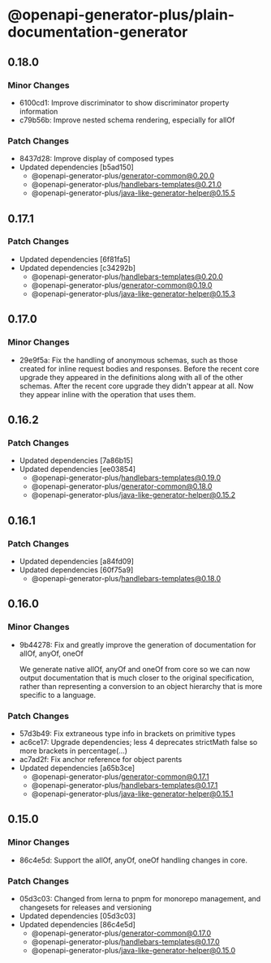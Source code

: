 # @openapi-generator-plus/plain-documentation-generator

## 0.18.0

### Minor Changes

- 6100cd1: Improve discriminator to show discriminator property information
- c79b56b: Improve nested schema rendering, especially for allOf

### Patch Changes

- 8437d28: Improve display of composed types
- Updated dependencies [b5ad150]
  - @openapi-generator-plus/generator-common@0.20.0
  - @openapi-generator-plus/handlebars-templates@0.21.0
  - @openapi-generator-plus/java-like-generator-helper@0.15.5

## 0.17.1

### Patch Changes

- Updated dependencies [6f81fa5]
- Updated dependencies [c34292b]
  - @openapi-generator-plus/handlebars-templates@0.20.0
  - @openapi-generator-plus/generator-common@0.19.0
  - @openapi-generator-plus/java-like-generator-helper@0.15.3

## 0.17.0

### Minor Changes

- 29e9f5a: Fix the handling of anonymous schemas, such as those created for inline request bodies and responses. Before the recent core upgrade they appeared in the definitions along with all of the other schemas. After the recent core upgrade they didn't appear at all. Now they appear inline with the operation that uses them.

## 0.16.2

### Patch Changes

- Updated dependencies [7a86b15]
- Updated dependencies [ee03854]
  - @openapi-generator-plus/handlebars-templates@0.19.0
  - @openapi-generator-plus/generator-common@0.18.0
  - @openapi-generator-plus/java-like-generator-helper@0.15.2

## 0.16.1

### Patch Changes

- Updated dependencies [a84fd09]
- Updated dependencies [60f75a9]
  - @openapi-generator-plus/handlebars-templates@0.18.0

## 0.16.0

### Minor Changes

- 9b44278: Fix and greatly improve the generation of documentation for allOf, anyOf, oneOf

  We generate native allOf, anyOf and oneOf from core so we can now output documentation that is much
  closer to the original specification, rather than representing a conversion to an object hierarchy
  that is more specific to a language.

### Patch Changes

- 57d3b49: Fix extraneous type info in brackets on primitive types
- ac6ce17: Upgrade dependencies; less 4 deprecates strictMath false so more brackets in percentage(...)
- ac7ad2f: Fix anchor reference for object parents
- Updated dependencies [a65b3ce]
  - @openapi-generator-plus/generator-common@0.17.1
  - @openapi-generator-plus/handlebars-templates@0.17.1
  - @openapi-generator-plus/java-like-generator-helper@0.15.1

## 0.15.0

### Minor Changes

- 86c4e5d: Support the allOf, anyOf, oneOf handling changes in core.

### Patch Changes

- 05d3c03: Changed from lerna to pnpm for monorepo management, and changesets for releases and versioning
- Updated dependencies [05d3c03]
- Updated dependencies [86c4e5d]
  - @openapi-generator-plus/generator-common@0.17.0
  - @openapi-generator-plus/handlebars-templates@0.17.0
  - @openapi-generator-plus/java-like-generator-helper@0.15.0
